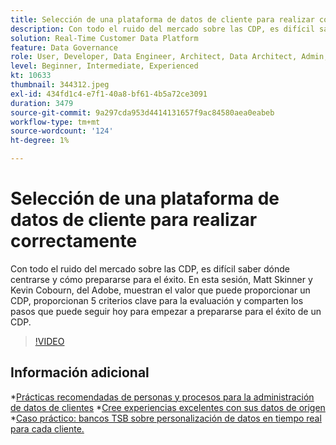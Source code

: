 ```yaml
---
title: Selección de una plataforma de datos de cliente para realizar correctamente
description: Con todo el ruido del mercado sobre las CDP, es difícil saber dónde centrarse y cómo prepararse para el éxito.
solution: Real-Time Customer Data Platform
feature: Data Governance
role: User, Developer, Data Engineer, Architect, Data Architect, Admin, Leader
level: Beginner, Intermediate, Experienced
kt: 10633
thumbnail: 344312.jpeg
exl-id: 434fd1c4-e7f1-40a8-bf61-4b5a72ce3091
duration: 3479
source-git-commit: 9a297cda953d4414131657f9ac84580aea0eabeb
workflow-type: tm+mt
source-wordcount: '124'
ht-degree: 1%

---
```


# Selección de una plataforma de datos de cliente para realizar correctamente

Con todo el ruido del mercado sobre las CDP, es difícil saber dónde centrarse y cómo prepararse para el éxito. En esta sesión, Matt Skinner y Kevin Cobourn, del Adobe, muestran el valor que puede proporcionar un CDP, proporcionan 5 criterios clave para la evaluación y comparten los pasos que puede seguir hoy para empezar a prepararse para el éxito de un CDP.

>[!VIDEO](https://video.tv.adobe.com/v/344312/?quality=12&learn=on)

## Información adicional

*[Prácticas recomendadas de personas y procesos para la administración de datos de clientes](people-and-process.md)
*[Cree experiencias excelentes con sus datos de origen](https://experienceleague.adobe.com/docs/events/customer-data-management-voices-recordings/industry/build-superb-experiences-with-your-first-party-data.html?lang=es)
*[Caso práctico: bancos TSB sobre personalización de datos en tiempo real para cada cliente.](https://business.adobe.com/customer-success-stories/tsb-case-study.html)
